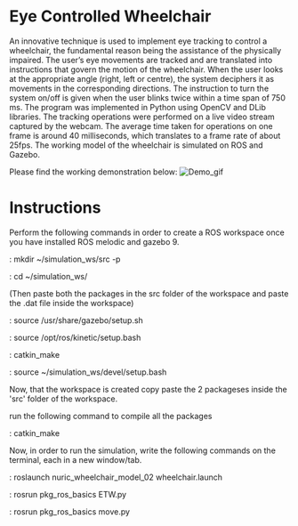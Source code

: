 # Eye Controlled Wheelchair
An innovative technique is used to implement eye tracking to control a wheelchair, the fundamental reason being the assistance of the physically impaired. The user’s eye movements are tracked and are translated into instructions that govern the motion of the wheelchair. When the user looks at the appropriate angle (right, left or centre), the system deciphers it as movements in the corresponding directions. The instruction to turn the system on/off is given when the user blinks twice within a time span of 750 ms. The program was implemented in Python using OpenCV and DLib libraries. The tracking operations were performed on a live video stream captured by the webcam. The average time taken for operations on one frame is around 40 milliseconds, which translates to a frame rate of about 25fps. The working model of the wheelchair is simulated on ROS and Gazebo.

Please find the working demonstration below:
![Demo_gif](https://github.com/fatwir/ETW-Final/assets/81345858/9eaa84d7-740f-40be-8eb1-a49b6a2c8a1f)

# Instructions
Perform the following commands in order to create a ROS workspace once you have installed ROS melodic and gazebo 9.

: mkdir ~/simulation_ws/src -p

: cd ~/simulation_ws/

(Then paste both the packages in the src folder of the workspace and paste the .dat file inside the workspace)


: source /usr/share/gazebo/setup.sh

: source /opt/ros/kinetic/setup.bash

: catkin_make

: source ~/simulation_ws/devel/setup.bash

Now, that the workspace is created copy paste the 2 packageses inside the 'src' folder of the workspace.

run the following command to compile all the packages

: catkin_make

Now, in order to run the simulation, write the following commands on the terminal, each in a new window/tab.

: roslaunch nuric_wheelchair_model_02 wheelchair.launch

: rosrun pkg_ros_basics ETW.py

: rosrun pkg_ros_basics move.py

